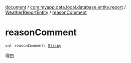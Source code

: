 [document](../../index.md) / [com.myapp.data.local.database.entity.report](../index.md) / [WeatherReportEntity](index.md) / [reasonComment](./reason-comment.md)

# reasonComment

`val reasonComment: `[`String`](https://kotlinlang.org/api/latest/jvm/stdlib/kotlin/-string/index.html)

理由

